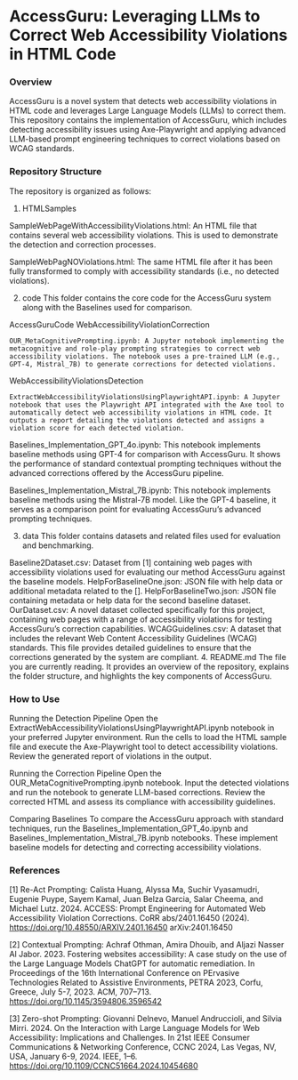 # AccessGuru: Leveraging LLMs to Correct Web Accessibility Violations in HTML Code
### Overview
AccessGuru is a novel system that detects web accessibility violations in HTML code and leverages Large Language Models (LLMs) to correct them. This repository contains the implementation of AccessGuru, which includes detecting accessibility issues using Axe-Playwright and applying advanced LLM-based prompt engineering techniques to correct violations based on WCAG standards.

### Repository Structure
The repository is organized as follows:

1. HTMLSamples


SampleWebPageWithAccessibilityViolations.html: An HTML file that contains several web accessibility violations. This is used to demonstrate the detection and correction processes.

SampleWebPagNOViolations.html: The same HTML file after it has been fully transformed to comply with accessibility standards (i.e., no detected violations).

2. code
This folder contains the core code for the AccessGuru system along with the Baselines used for comparison.

AccessGuruCode
  WebAccessibilityViolationCorrection

    OUR_MetaCognitivePrompting.ipynb: A Jupyter notebook implementing the metacognitive and role-play prompting strategies to correct web accessibility violations. The notebook uses a pre-trained LLM (e.g., GPT-4, Mistral_7B) to generate corrections for detected violations.

  WebAccessibilityViolationsDetection

    ExtractWebAccessibilityViolationsUsingPlaywrightAPI.ipynb: A Jupyter notebook that uses the Playwright API integrated with the Axe tool to automatically detect web accessibility violations in HTML code. It outputs a report detailing the violations detected and assigns a violation score for each detected violation.
    
Baselines_Implementation_GPT_4o.ipynb: This notebook implements baseline methods using GPT-4 for comparison with AccessGuru. It shows the performance of standard contextual prompting techniques without the advanced corrections offered by the AccessGuru pipeline.

Baselines_Implementation_Mistral_7B.ipynb: This notebook implements baseline methods using the Mistral-7B model. Like the GPT-4 baseline, it serves as a comparison point for evaluating AccessGuru’s advanced prompting techniques.

3. data
This folder contains datasets and related files used for evaluation and benchmarking.

Baseline2Dataset.csv: Dataset from [1] containing web pages with accessibility violations used for evaluating our method AccessGuru against the baseline models.
HelpForBaselineOne.json: JSON file with help data or additional metadata related to the [].
HelpForBaselineTwo.json: JSON file containing metadata or help data for the second baseline dataset.
OurDataset.csv: A novel dataset collected specifically for this project, containing web pages with a range of accessibility violations for testing AccessGuru’s correction capabilities.
WCAGGuidelines.csv: A dataset that includes the relevant Web Content Accessibility Guidelines (WCAG) standards. This file provides detailed guidelines to ensure that the corrections generated by the system are compliant.
4. README.md
The file you are currently reading. It provides an overview of the repository, explains the folder structure, and highlights the key components of AccessGuru.

### How to Use
Running the Detection Pipeline
Open the ExtractWebAccessibilityViolationsUsingPlaywrightAPI.ipynb notebook in your preferred Jupyter environment.
Run the cells to load the HTML sample file and execute the Axe-Playwright tool to detect accessibility violations.
Review the generated report of violations in the output.

Running the Correction Pipeline
Open the OUR_MetaCognitivePrompting.ipynb notebook.
Input the detected violations and run the notebook to generate LLM-based corrections.
Review the corrected HTML and assess its compliance with accessibility guidelines.

Comparing Baselines
To compare the AccessGuru approach with standard techniques, run the Baselines_Implementation_GPT_4o.ipynb and Baselines_Implementation_Mistral_7B.ipynb notebooks. These implement baseline models for detecting and correcting accessibility violations.

### References

[1] Re-Act Prompting: Calista Huang, Alyssa Ma, Suchir Vyasamudri, Eugenie Puype, Sayem Kamal, Juan Belza Garcia, Salar Cheema, and Michael Lutz. 2024. ACCESS: Prompt Engineering for Automated Web Accessibility Violation Corrections. CoRR abs/2401.16450 (2024). https://doi.org/10.48550/ARXIV.2401.16450 arXiv:2401.16450

[2] Contextual Prompting: Achraf Othman, Amira Dhouib, and Aljazi Nasser Al Jabor. 2023. Fostering websites accessibility: A case study on the use of the Large Language Models ChatGPT for automatic remediation. In Proceedings of the 16th International Conference on PErvasive Technologies Related to Assistive Environments, PETRA 2023, Corfu, Greece, July 5-7, 2023. ACM, 707–713. https://doi.org/10.1145/3594806.3596542


[3] Zero-shot Prompting: Giovanni Delnevo, Manuel Andruccioli, and Silvia Mirri. 2024. On the Interaction with Large Language Models for Web Accessibility: Implications and Challenges. In 21st IEEE Consumer Communications & Networking Conference, CCNC 2024, Las Vegas, NV, USA, January 6-9, 2024. IEEE, 1–6. https://doi.org/10.1109/CCNC51664.2024.10454680
